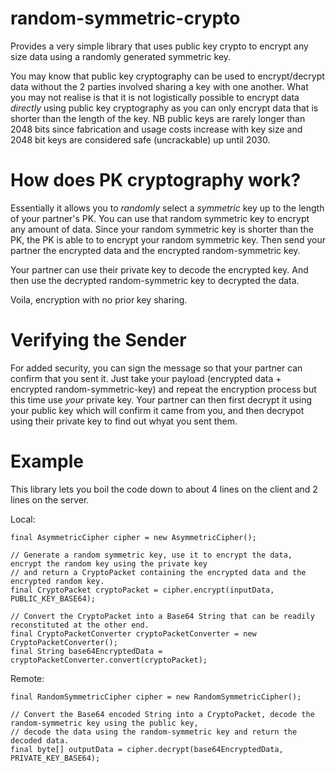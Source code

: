 random-symmetric-crypto
=======================

Provides a very simple library that uses public key crypto
to encrypt any size data using a randomly generated symmetric key.

You may know that public key cryptography can be used to encrypt/decrypt data without the 2 parties involved sharing a key with one another. What you may not realise is that it is not logistically possible to encrypt data *directly* using public key cryptography as you can only encrypt data that is shorter than the length of the key. NB public keys are rarely longer than 2048 bits since fabrication and usage costs increase with key size and 2048 bit keys are considered safe (uncrackable) up until 2030.

How does PK cryptography work?
==============================

Essentially it allows you to *randomly* select a *symmetric* key up to the length of your partner's PK. You can use that random symmetric key to encrypt any amount of data. Since your random symmetric key is shorter than the PK, the PK is able to to encrypt your random symmetric key. Then send your partner the encrypted data and the encrypted random-symmetric key.

Your partner can use their private key to decode the encrypted key. And then use the decrypted random-symmetric key to decrypted the data.

Voila, encryption with no prior key sharing.

Verifying the Sender
====================
For added security, you can sign the message so that your partner can confirm that you sent it. Just take your payload (encrypted data + encrypted random-symmetric-key) and repeat the encryption process but this time use *your* private key. Your partner can then first decrypt it using your public key which will confirm it came from you, and then decrypot using their private key to find out whyat you sent them.


Example
=======

This library lets you boil the code down to about 4 lines on the client and 2 lines on the server.

Local:

    final AsymmetricCipher cipher = new AsymmetricCipher();
 
    // Generate a random symmetric key, use it to encrypt the data,  encrypt the random key using the private key 
    // and return a CryptoPacket containing the encrypted data and the encrypted random key.
    final CryptoPacket cryptoPacket = cipher.encrypt(inputData, PUBLIC_KEY_BASE64);
 
    // Convert the CryptoPacket into a Base64 String that can be readily reconstituted at the other end.
    final CryptoPacketConverter cryptoPacketConverter = new CryptoPacketConverter();
    final String base64EncryptedData = cryptoPacketConverter.convert(cryptoPacket);


Remote:

    final RandomSymmetricCipher cipher = new RandomSymmetricCipher();

    // Convert the Base64 encoded String into a CryptoPacket, decode the random-symmetric key using the public key,
    // decode the data using the random-symmetric key and return the decoded data.
    final byte[] outputData = cipher.decrypt(base64EncryptedData, PRIVATE_KEY_BASE64);
